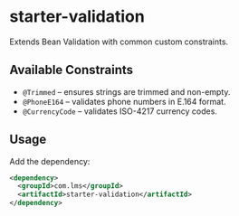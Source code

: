 # starter-validation

Extends Bean Validation with common custom constraints.

## Available Constraints
- `@Trimmed` – ensures strings are trimmed and non-empty.
- `@PhoneE164` – validates phone numbers in E.164 format.
- `@CurrencyCode` – validates ISO-4217 currency codes.

## Usage
Add the dependency:
```xml
<dependency>
  <groupId>com.lms</groupId>
  <artifactId>starter-validation</artifactId>
</dependency>
```
